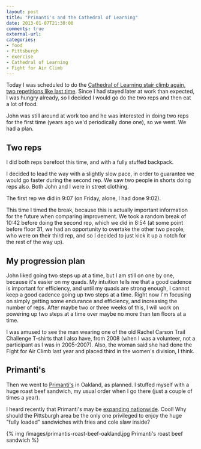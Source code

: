 ```yaml
---
layout: post
title: "Primanti's and the Cathedral of Learning"
date: 2013-01-07T21:30:00
comments: true
external-url: 
categories: 
- food
- Pittsburgh
- exercise
- Cathedral of Learning
- Fight for Air Climb
---
```

Today I was scheduled to do the [Cathedral of Learning stair climb again, two repetitions like last time](/blog/2013/01/04/i-had-no-choice-but-to-barefoot-climb-the-cathedral-of-learning/). Since I had stayed later at work than expected, I was hungry already, so I decided I would go do the two reps and then eat a lot of food.

John was still around at work too and he was interested in doing two reps for the first time (years ago we'd periodically done one), so we went. We had a plan.

<!--more-->

## Two reps

I did both reps barefoot this time, and with a fully stuffed backpack.

I decided to lead the way with a slightly slow pace, in order to guarantee we would go faster during the second rep. We saw two people in shorts doing reps also. Both John and I were in street clothing.

The first rep we did in 9:07 (on Friday, alone, I had done 9:02).

This time I timed the break, because this is actually important information for the future when comparing improvement. We took a random break of 10:42 before doing the second rep, which we did in 8:54 (at some point before floor 31, we had an opportunity to overtake the other two people, who were on their third rep, and so I decided to just kick it up a notch for the rest of the way up).

## My progression plan

John liked going two steps up at a time, but I am still on one by one, because it's easier on my quads. My intuition tells me that a good cadence is important for efficiency, and until my quads are strong enough, I cannot keep a good cadence going up two steps at a time. Right now I'm focusing on simply getting some endurance and efficiency, and increasing the number of reps. After maybe two or three weeks of this, I will work on powering up two steps at a time over maybe no more than ten floors at a time.

I was amused to see the man wearing one of the old Rachel Carson Trail Challenge T-shirts that I also have, from 2008 (when I was a volunteer, not a participant as I was in 2005-2007). Also, the woman said she had done the Fight for Air Climb last year and placed third in the women's division, I think.

## Primanti's

Then we went to [Primanti's](http://primantibros.com/) in Oakland, as planned. I stuffed myself with a huge roast beef sandwich, my usual order when I go there (just a couple of times a year).

I heard recently that Primanti's may be [expanding nationwide](http://www.wpxi.com/news/news/local/primanti-bros-receives-investment-hopes-expanding-/nTmGP/). Cool! Why should the Pittsburgh area be the only one privileged to enjoy the huge "fully loaded" sandwiches with fries and cole slaw inside?

{% img /images/primantis-roast-beef-oakland.jpg Primanti's roast beef sandwich %}
